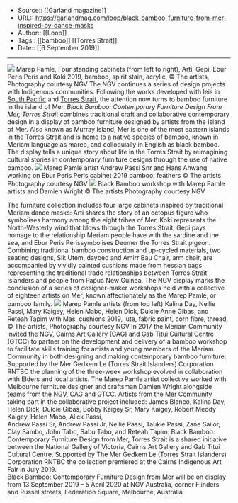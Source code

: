 ﻿
  * Source:: [[Garland magazine]]
  * URL:: https://garlandmag.com/loop/black-bamboo-furniture-from-mer-inspired-by-dance-masks
  * Author:: [[Loop]]
  * Tags:: [[bamboo]] [[Torres Strait]]
  * Date:: [[6 September 2019]]


* * *
[![](https://garlandmag.com/wp-content/uploads/2019/09/IMG_1230-1024x768.jpg)](https://garlandmag.com/wp-content/uploads/2019/09/IMG_1230.jpg)
Marep Pamle, Four standing cabinets (from left to right), Arti, Gepi, Ebur Peris Peris and Koki 2019, bamboo, spirit stain, acrylic, © The artists, Photography courtesy NGV
The NGV continues a series of design projects with Indigenous communities. Following the works developed with leis in [South Pacific](https://garlandmag.com/threads/lei-in-contemporary-pacific-cultural-practice-by-simone-leamon/) and [Torres Strait](https://garlandmag.com/article/contemporary-lei-and-body-adornment-from-the-torres-strait-islands/), the attention now turns to bamboo furniture in the island of Mer.
 _Black Bamboo: Contemporary Furniture Design From Mer, Torres Strait_ combines traditional craft and collaborative contemporary design in a display of bamboo furniture designed by artists from the Island of Mer.
Also known as Murray Island, Mer is one of the most eastern islands in the Torres Strait and is home to a native species of bamboo, known in Meriam language as marep, and colloquially in English as black bamboo.  
The display tells a unique story about life in the Torres Strait by reimagining cultural stories in contemporary furniture designs through the use of native bamboo.
[![](https://garlandmag.com/wp-content/uploads/2019/09/EXHI059501_RGB-768x1024.jpg)](https://garlandmag.com/wp-content/uploads/2019/09/EXHI059501_RGB.jpg)
     Marep Pamle artist Andrew Passi Snr and Hans Ahwang working on Ebur Peris Peris cabinet 2019 bamboo, feathers © The artists Photography courtesy NGV
[![](https://garlandmag.com/wp-content/uploads/2019/09/EXHI059500_RGB-768x1024.jpg)](https://garlandmag.com/wp-content/uploads/2019/09/EXHI059500_RGB.jpg)
     Black Bamboo workshop with Marep Pamle artists and Damien Wright © The artists Photography courtesy NGV
  

The furniture collection includes four large cabinets inspired by traditional Meriam dance masks: Arti shares the story of an octopus figure who symbolises harmony among the eight tribes of Mer, Koki represents the North-Westerly wind that blows through the Torres Strait, Gepi pays homage to the relationship Meriam people have with the sardine and the sea, and Ebur Peris Perissymbolises Deumer the Torres Strait pigeon.
Combining traditional bamboo construction and up-cycled materials, two seating designs, Sik Utem, daybed and Amirr Bau Chair, arm chair, are accompanied by vividly painted cushions made from hessian bags representing the traditional trade relationships between Torres Strait Islanders and people from Papua New Guinea.
The NGV display marks the conclusion of a series of designer-maker workshops held with a collective of eighteen artists on Mer, known affectionately as the Marep Pamle, or bamboo family.
[![](https://garlandmag.com/wp-content/uploads/2019/09/IMG_1211-1024x768.jpg)](https://garlandmag.com/wp-content/uploads/2019/09/IMG_1211.jpg)
Marep Pamle artists (from top left) Kalina Day, Nellie Passi, Mary Kaigey, Helen Mabo, Helen Dick, Dulcie Anne Gibas, and Reteah Tapim with Mas, cushions 2019, jute, fabric paint, corn fibre, thread, © The artists, Photography courtesy NGV
In 2017 the Meriam Community invited the NGV, Cairns Art Gallery (CAG) and Gab Titui Cultural Centre (GTCC) to partner on the development and delivery of a bamboo workshop to facilitate skills training for artists and young members of the Meriam Community in both designing and making contemporary bamboo furniture.
Supported by the Mer Gedkem Le (Torres Strait Islanders) Corporation RNTBC the planning of the three-week workshop evolved in collaboration with Elders and local artists. The Marep Pamle artist collective worked with Melbourne furniture designer and craftsman Damien Wright alongside teams from the NGV, CAG and GTCC.
Artists from the Mer Community taking part in the collaborative project included: James Blanco, Kalina Day, Helen Dick, Dulcie Gibas, Bobby Kaigey Sr, Mary Kaigey, Robert Meddy Kaigey, Helen Mabo, Alick Passi,  
Andrew Passi Sr, Andrew Passi Jr, Nellie Passi, Taukie Passi, Zane Sailor, Clay Sambo, John Tabo, Sabu Tabo, and Reteah Tapim.
Black Bamboo: Contemporary Furniture Design from Mer, Torres Strait is a shared initiative between the National Gallery of Victoria, Cairns Art Gallery and Gab Titui Cultural Centre. Supported by The Mer Gedkem Le (Torres Strait Islanders) Corporation RNTBC the collection premiered at the Cairns Indigenous Art Fair in July 2019.  
Black Bamboo: Contemporary Furniture Design from Mer will be on display from 13 September 2019 – 5 April 2020 at NGV Australia, corner Flinders and Russel streets, Federation Square, Melbourne, Australia
